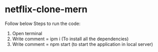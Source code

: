 # netflix-clone-mern

Follow below Steps to run the code:
1. Open terminal 
2. Write comment = ipm i  (To install all the dependencies)
3. Write comment = npm start   (to start the application in local server)

